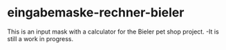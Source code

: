 # eingabemaske-rechner-bieler

This is an input mask with a calculator for the Bieler pet shop project.
-It is still a work in progress.
